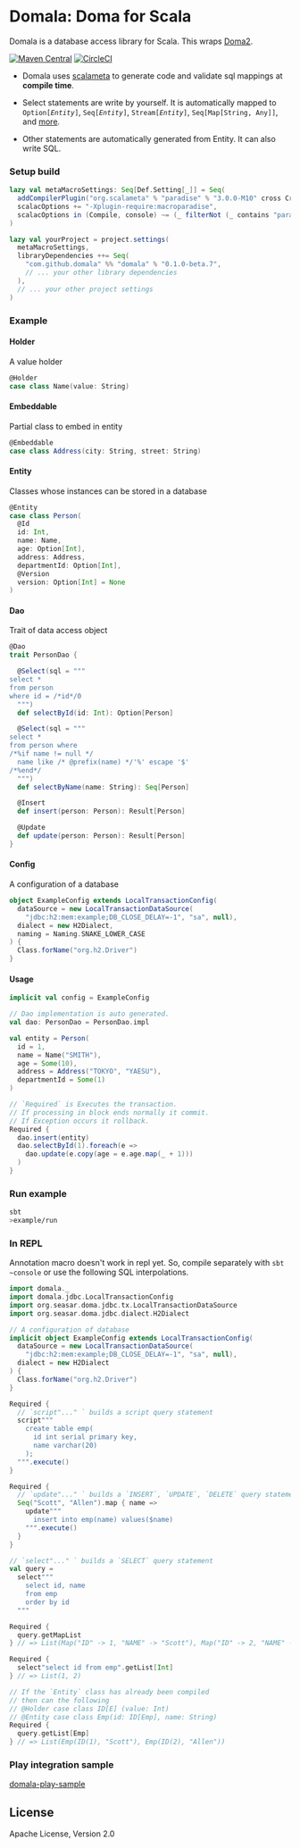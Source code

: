 Domala: Doma for Scala
======================

Domala is a database access library for Scala. This wraps [Doma2](https://github.com/domaframework/doma).

[![Maven Central](https://maven-badges.herokuapp.com/maven-central/com.github.domala/domala_2.12/badge.svg)](https://maven-badges.herokuapp.com/maven-central/com.github.domala/domala_2.12)
[![CircleCI](https://circleci.com/gh/bakenezumi/domala.svg?style=svg)](https://circleci.com/gh/bakenezumi/domala)

- Domala uses [scalameta](http://scalameta.org/paradise/) to generate code and validate sql mappings at **compile time**.

- Select statements are write by yourself. It is automatically mapped to `Option[`*`Entity`*`]`, `Seq[`*`Entity`*`]`, `Stream[`*`Entity`*`]`, `Seq[Map[String, Any]]`, and [more](./notes/specification.md#mapable-types).

- Other statements are automatically generated from Entity. It can also write SQL.


### Setup build

```scala
lazy val metaMacroSettings: Seq[Def.Setting[_]] = Seq(
  addCompilerPlugin("org.scalameta" % "paradise" % "3.0.0-M10" cross CrossVersion.full),
  scalacOptions += "-Xplugin-require:macroparadise",
  scalacOptions in (Compile, console) ~= (_ filterNot (_ contains "paradise")) // macroparadise plugin doesn't work in repl yet.
)

lazy val yourProject = project.settings(
  metaMacroSettings,
  libraryDependencies ++= Seq(
    "com.github.domala" %% "domala" % "0.1.0-beta.7",
    // ... your other library dependencies
  ),
  // ... your other project settings
)

```

### Example

#### Holder
A value holder

```scala
@Holder
case class Name(value: String)
```

#### Embeddable

Partial class to embed in entity

```scala
@Embeddable
case class Address(city: String, street: String)
```

#### Entity
Classes whose instances can be stored in a database

```scala
@Entity
case class Person(
  @Id
  id: Int,
  name: Name,
  age: Option[Int],
  address: Address,
  departmentId: Option[Int],
  @Version
  version: Option[Int] = None
)
```

#### Dao
Trait of data access object

```scala
@Dao
trait PersonDao {

  @Select(sql = """
select *
from person
where id = /*id*/0
  """)
  def selectById(id: Int): Option[Person]

  @Select(sql = """
select *
from person where
/*%if name != null */
  name like /* @prefix(name) */'%' escape '$'
/*%end*/
  """)
  def selectByName(name: String): Seq[Person]

  @Insert
  def insert(person: Person): Result[Person]

  @Update
  def update(person: Person): Result[Person]
}
```

#### Config
A configuration of a database

```scala
object ExampleConfig extends LocalTransactionConfig(
  dataSource = new LocalTransactionDataSource(
    "jdbc:h2:mem:example;DB_CLOSE_DELAY=-1", "sa", null),
  dialect = new H2Dialect,
  naming = Naming.SNAKE_LOWER_CASE
) {
  Class.forName("org.h2.Driver")
}
```

#### Usage
```scala  
implicit val config = ExampleConfig

// Dao implementation is auto generated.
val dao: PersonDao = PersonDao.impl 

val entity = Person(
  id = 1,
  name = Name("SMITH"),
  age = Some(10),
  address = Address("TOKYO", "YAESU"),
  departmentId = Some(1)
)

// `Required` is Executes the transaction.
// If processing in block ends normally it commit.
// If Exception occurs it rollback.
Required {
  dao.insert(entity)
  dao.selectById(1).foreach(e =>
    dao.update(e.copy(age = e.age.map(_ + 1)))
  )
}
```

### Run example

```sh
sbt
>example/run
```

### In REPL

Annotation macro doesn't work in repl yet.
So, compile separately with `sbt ~console` or use the following SQL interpolations. 

```scala
import domala._
import domala.jdbc.LocalTransactionConfig
import org.seasar.doma.jdbc.tx.LocalTransactionDataSource
import org.seasar.doma.jdbc.dialect.H2Dialect

// A configuration of database
implicit object ExampleConfig extends LocalTransactionConfig(
  dataSource = new LocalTransactionDataSource(
    "jdbc:h2:mem:example;DB_CLOSE_DELAY=-1", "sa", null),
  dialect = new H2Dialect
) {
  Class.forName("org.h2.Driver")
}

Required {
  // `script"..." ` builds a script query statement
  script"""
    create table emp(
      id int serial primary key,
      name varchar(20)
    );
  """.execute()
}

Required {
  // `update"..." ` builds a `INSERT`, `UPDATE`, `DELETE` query statement
  Seq("Scott", "Allen").map { name =>
    update"""
      insert into emp(name) values($name)
    """.execute()
  }
}

// `select"..." ` builds a `SELECT` query statement
val query =
  select"""
    select id, name
    from emp
    order by id
  """

Required {
  query.getMapList
} // => List(Map("ID" -> 1, "NAME" -> "Scott"), Map("ID" -> 2, "NAME" -> "Allen"))

Required {
  select"select id from emp".getList[Int]
} // => List(1, 2)

// If the `Entity` class has already been compiled
// then can the following 
// @Holder case class ID[E] (value: Int)
// @Entity case class Emp(id: ID[Emp], name: String) 
Required {
  query.getList[Emp]
} // => List(Emp(ID(1), "Scott"), Emp(ID(2), "Allen"))

```

### Play integration sample

[domala-play-sample](https://github.com/bakenezumi/domala-play-sample)

License
--------
Apache License, Version 2.0
